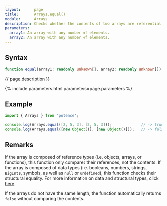 ```yaml
---
layout:      page
title:       Arrays.equal()
module:      Arrays
description: Checks whether the contents of two arrays are referentially equal.
parameters:
  array1: An array with any number of elements.
  array2: An array with any number of elements.
---
```

## Syntax

```ts
function equal(array1: readonly unknown[], array2: readonly unknown[]): boolean
```

<p class="description">{{ page.description }}</p>
{% include parameters.html parameters=page.parameters %}

## Example

```ts
import { Arrays } from 'potence';

console.log(Arrays.equal([2, 5, 3], [2, 5, 3]));             // -> true
console.log(Arrays.equal([new Object()], [new Object()]));   // -> false
```

## Remarks

If the array is composed of reference types (i.e. objects, arrays, or functions), this function only
compares their references, not the contents. If the array is composed of data types (i.e. booleans,
numbers, strings, `BigInt`s, symbols, as well as `null` or `undefined`), this function checks their structural equality.
For more information on data and structural types, click [here](https://developer.mozilla.org/en-US/docs/Web/JavaScript/Data_structures).

If the arrays do not have the same length, the function automatically returns `false` without comparing the contents.
